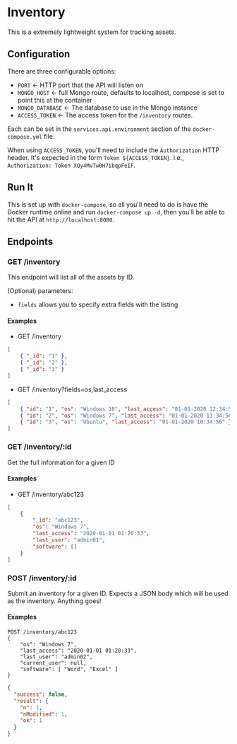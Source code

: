 # Inventory

This is a extremely lightweight system for tracking assets.

## Configuration

There are three configurable options:
- `PORT` <- HTTP port that the API will listen on
- `MONGO_HOST` <- full Mongo route, defaults to localhost, compose is set to point this at the container
- `MONGO_DATABASE` <- The database to use in the Mongo instance
- `ACCESS_TOKEN` <- The access token for the `/inventory` routes.

Each can be set in the `services.api.environment` section of the `docker-compose.yml` file.

When using `ACCESS_TOKEN`, you'll need to include the `Authorization` HTTP header.
It's expected in the form `Token ${ACCESS_TOKEN}`. i.e., `Authorization: Token XQy4MvTw0H7ibqpFeIF`.

## Run It

This is set up with `docker-compose`, so all you'll need to do is have the Docker runtime online and run `docker-compose up -d`, then you'll be able to hit the API at `http://localhost:8080`.

## Endpoints

### GET /inventory
This endpoint will list all of the assets by ID.

(Optional) parameters:
- `fields` allows you to specify extra fields with the listing

#### Examples
- GET /inventory
```json
[
    { "_id": "1" },
    { "_id": "2" },
    { "_id": "3" }
]
```
- GET /inventory?fields=os,last_access
```json
[
    { "id": "1", "os": "Windows 10", "last_access": "01-01-2020 12:34:56" },
    { "id": "2", "os": "Windows 7", "last_access": "01-01-2020 11:34:56" },
    { "id": "3", "os": "Ubuntu", "last_access": "01-01-2020 10:34:56" }
]
```

### GET /inventory/:id
Get the full information for a given ID

#### Examples
- GET /inventory/abc123
```json
[
    { 
        "_id": "abc123",
        "os": "Windows 7",
        "last_access": "2020-01-01 01:20:33",
        "last_user": "admin01",
        "software": []
    }
]
```

### POST /inventory/:id
Submit an inventory for a given ID.
Expects a JSON body which will be used as the inventory.
Anything goes!

#### Examples
```
POST /inventory/abc123
{
    "os": "Windows 7",
    "last_access": "2020-01-01 01:20:33",
    "last_user": "admin02",
    "current_user": null,
    "software": [ "Word", "Excel" ]
}
```

```json
{
  "success": false,
  "result": {
    "n": 1,
    "nModified": 1,
    "ok": 1
  }
}
```
